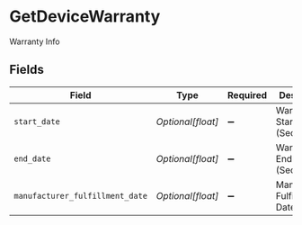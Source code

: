 # GetDeviceWarranty

Warranty Info


## Fields

| Field                           | Type                            | Required                        | Description                     |
| ------------------------------- | ------------------------------- | ------------------------------- | ------------------------------- |
| `start_date`                    | *Optional[float]*               | :heavy_minus_sign:              | Warranty Start Date (Seconds)   |
| `end_date`                      | *Optional[float]*               | :heavy_minus_sign:              | Warranty End Date (Seconds)     |
| `manufacturer_fulfillment_date` | *Optional[float]*               | :heavy_minus_sign:              | Manufacturer Fulfillment Date   |